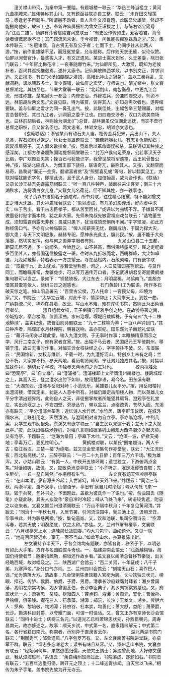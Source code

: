 <!-- { "loadSidebar": true } -->
　　潼关襟山带河，为秦中第一要隘。有题城楼一联云：“华岳三峰当槛立；黄河九曲抱城来。”雄伟特称其山川。又有题函谷联亦自工整。联云：“未许田文轻策马；愿逢老子再骑牛。”所谓搬不动者，昔人言作文须肖题，此联显欠雄桀，然却不能搬向他处，故曰工也。奉新许仙屏振祎为曾文正识拔之士，与陈右铭宝箴号为“江西二雄”。仙屏有汴省信陵君祠堂联云：“有史公作传如生。爱客若君，真令读者慷慨悲歌不已；其门馆流风未谢，于今视昔，问谁能拔抑塞磊落之才。”又，集本传联云：“名冠诸侯，自古贤无有及公子者；仁而下士，乃间步往从此两人游。”按，前作虽雄桀不足，而冠冕堂皇，允与题称。后作则天衣无缝，似论似赞。仙屏以河督官汴，最奖拔人才，有文正遗风。某进士需次到省，久无差委，除日张门联云：“十年宦比梅花冷；一夜春随爆竹来。”为仙屏所见，大激赏，既知为老候补者，亟谒其巡抚推毂焉，遂补太康令。记仙屏放陕西学政，以书别文正，并求训迪。文正报书，有曰“米汤如醍醐之灌顶，高帽比神山之冠鳌”。盖以三秦兵乱，文献凋耗，讽以甄取多士，宜少假错，故仙屏之宏奖，守师说也。清光绪中，张文襄总督湖北，其初至也，节署大堂署一联云：“北起荆山，南包衡岳，中更九江合流，形胜称雄，楚尾吴头一都会；内修吏治，外肄戎兵，旁兼四裔交涉，师资不远，林前胡后两文忠。”文襄见联，特为嗟赏，访得其人，亦知县需次者也。遂畀绾要缺。盖与仙屏之爱才为同一鼻孔出气。按，此联佳处，出幅包举三楚赐履，对幅言总督职任。其曰九江者，训洞庭之委于江也。曰四裔交涉者，汉口为欧美商场也。曰林前胡后者，林则徐为湖北(广)总督，胡林翼虽仅位湖北巡抚，而实不啻行总督之职权，且又皆名臣也。两文忠者，林谥文忠，胡谥亦文忠也。
　　
　　《玄庵联话》：浙省某山有动石夫人庙，相传金兵犯宋，兵出山下，夫人见灵，挥石如雨以退之。秋女士竞雄题联云：“巍巍肝胆女儿，有志复仇能动石；衮衮须眉男子，无人倡义敢排金。”按，竞雄后以革命嫌疑被杀，玩联语知其种族之感深矣。江都方尔谦题陈国瑞提督祠堂联云：“封万户侯何足荣身，公若事汉天子比肩，李广欢颜亚夫笑；挽百石弓犹能识字，我曾见故将军遗笔，岳王风骨鲁公神。”按，陈湖北应城人，为僧王部下骁将，联语奇兀，最称其人。又按，文翻空而易奇，昌黎诗“囊无一金资，翻谓富者贫”及“照壁喜见蝎”等句，皆以翻案见工。方联对幅犹能识字句，即擅此诀。且于武人身分，加倍抬高，故为合作也。《联话》又录长沙王益吾先谦露筋祠联云：“听一百八杵钟声，敲断往来尘客梦；倒三十六湖秋水，洗将清白女儿身。”又载女儿名荷花，但不知其姓，亦一轶事也。
　　
　　何子贞以书法擅名于道咸时，所书对联，往往精心结撰，特不能如曾文正之博大沈雄。其火神庙戏台联云：“象以虚成，有几多幻影浮烟，好向虚中求实；味于苦出，看千古忠臣孝子，都从苦里回甘。”或评以为曲切不浮。予嫌其不离做墨卷衬贴字面本领，犹之非大家。先师朱恂叔先敏雷祖庙戏台联云：“造物董生成，须知雷霆雨露无非教；畏威只愚下，犹当戒慎恐惧所不闻。”字字坚凝，如此方称经儒口气。予亦有火神庙联云：“俾人间薪突无忧，巍巍成功，于国为捍大灾，御大患；与天下文明应象，赫赫专祀，愿神永光此土，牗此民。”按，虽不能于大处落墨，然切实发挥，似与何之搬弄字眼者有别。
　　
　　九龙山位县二十五都，距莫氏居不远。予一向闻名，今始登之。山不甚高，而供佛特露灵异，民之走祀者多百里外人，亦吾国迷信披露之一斑。往时从九折坡而北，西眺群峰，大尖如卓锥，九龙如戴髻，特若表示一方之望云。寺在丛松内，石级颇峻，门有嵌字联云：“取数于九；此山犹龙。”亦若堂皇称题，询之，人曰莫蛰园兆鹗撰云。与莫作同工，而瞻瞩非常，龙骧虎步，可以写万遍传万口者，予记武进胡君复寄题黄鹤楼集句联可以当之。录如下：“铜琶铁板，大江东去；月明星稀，乌鹊南飞。”盖胡亦借寓其橐笔依人，绕树三匝之遐感也。
　　
　　石门黄碧川工为联语，所作多石破天惊之笔。如山阳县署云：“百里古公侯，万人托命；一官民父母，四境为家。”又，书院云：“太华立云端，对此千寻，情深仰止；大河来天上，到兹一曲，广纳群流。”河、华均在县境，故云。写山水不难，难在浑切书院，然则此为出色当行者矣。
　　
　　澧县组武女校，王子豳镇守正雅手创之地。在故参将署之南，带城抱水，亭台楼阁，位置深曲，水曰沧堰。堰堤旧栽柳株，子有句曰“九十二株池柳绿”，盖实纪也。故吾沿前诗题联云：“九十二株柳为幕；一百八声钟到门。”其曰钟声者，隔堞即水月林禅院，朝暮送响，盖亦实纪。田东溪为子豳题礼堂联云：“藉汗马闲身以建此堂，输入九澧文明，于无事时作事；本睢麟精意而示之学，风行二南女子，庶有家者宜家。”按，出幅汗马云者，民国纪元王军破荆州，移镇于澧，故曰无事时作事，对幅实诠女校抉经之心，字字颠扑不破。又，东溪联云：“民国维新，女校与维新，千载一时，为九澧好河山，特创乡土未有之局；兰台不朽，大家亦不朽，参天两地，看历朝贤闺阁，宁让男儿独成其名。”按，对幅以班妹作衬，确切女子学校，不独参天两地句之为工对也。
　　
　　校内擅胜处曰“澄观亭”，曰“自立楼”，曰“澧浦楼”。澧浦楼即上文所谓澧州南楼也。楼跨城堞之上，其高入云，登之澧水出肘下如带，故用楚辞语，易今名。田东溪有联云：“大湖东西，澧浦与岳阳对峙；小范忧乐，英雄要儿女平分。”按，用岳阳楼衬出澧浦楼，借宾定主，犹是人人意中所有。对幅仍跟定岳阳楼人物，而以英雄儿女平分字清出题界线，此则自人之天，非徒搬掌故者所能望其肩背。澄观亭在礼堂左，实出沧堰之上，不安四壁，旁挺丛竹，带以盆兰，点缀疏秀，苍然入画。东溪亦有联云：“平分澧浦兰荃秀；近忆诗人水竹居。”水竹居，唐李群玉故居，在城外隔水洲。上联引用之，天然湊泊。与澄观相对者为自立亭。亭亦临沧堰，中列几案，女学生观书阅报处。东溪又有嵌字联云：“自生民以来逮于我；立天下之大视此亭。”按，此联出幅语涉禅机，对幅八言则如据落机山椒观大西洋潮汐之起灭矣。又有沧亭，予题联云：“沧海为桑田；亭皋下木叶。”又云：“沧溟一波，俨掀天揭地；亭毒万汇，要见性明心。”
　　
　　黄鹤楼对联，以某氏“搁笔题诗，两人千古；临江吞汉，三楚—楼”为绝唱。兹又见金安清集句作亦堂皇，联云：“大江流日夜；西北有高楼。”又，三醉亭联云：“一月二十九日醉；百年三万六千场。”极为雄浑。又，小姑山联云：“有美一人，中夜开五铢环珮；遗世独立，下游俯两点金焦。”对话如铸，故佳。又，应敏斋沧浪亭联云：“小子听之，濯足濯缨皆自取；先生醉矣，一丘一壑自陶然。”亦栩栩有生气。
　　
　　左文襄有题天竺冷泉亭联云：“在山本清，泉自源头冷起；入世皆幻，峰从天外飞来。”并跋云：“同治三年秋，两浙平定，游冷泉亭，山僧语予，亭旧有‘泉自几时冷起；峰从何处飞来’一联，毁于兵燹，乞补书之。予因题此，盖欲为彼氏作一了语也。”按，俞曲园氏《随笔》亦载此联。其夫人拟改作“泉自冷时冷起；峰从飞处飞来”，转语较隽远，附录之以谂来者。文襄又题兰州澄清阁联云：“万山不隔中秋月；千年复见黄河清。”并跋云：“同治十一年秋七月，入居节署，引河流注园中，甃三池止之，汲用烹饪，毕事书此，并为联悬两楹。”按，集句逼肖。又，饮和池联，集司空图诗云：“空潭泻春，若其天放；明漪绝底，饮之太和。”亦佳。又，兰州节署有槎亭，文襄联云：“八月槎横天上水；连畦菜长故园春。”均大力包举，曲如题分。又见一联云：“地有百区皆近水；室无一面不当山。”如此写山水，亦算推陈出新。
　　
　　左文襄持节半天下，于各会馆均有题联，亦皆各肖，骈系于下，以明必有如此大手笔，方许与名园胜馆斗奇也。一、福建湖南会馆云：“瓯浙越梅循，海国仍持使者节；陇秦指疏勒，榕垣还作故乡看。”盖文襄以闽浙总督移节秦陇，出关经略西域，故对幅及之。二、陕西湖广会馆云：“百二关河，十年征戍；八千子弟，九塞声名。”身分口气亦肖。三、兰州四川会馆云：“刻铭天山石；喜作巴人谈。”尤为落落大方。清故事：凡会馆例陈隶馆籍人官衔为牌。长沙馆独云状元、榜眼、探花、传胪、侯爵、伯爵、子爵、男爵。清季长沙府辖膺封拜者：湘乡曾国藩、湘阴左宗棠均侯，湘乡曾国荃伯，长沙李臣典子，湘乡刘锦棠男是也。又，府属状元一人：萧锦忠，茶陵。榜眼四人：龚承钧，湘潭；黄自元，安化；曹贻孙、尹铭绶，俱茶陵。探花三人：石承藻，湘潭；郑沅，长沙；王龙文，湘乡。传胪六人：罗典、黎培敬，均湘潭；孙宗谷、杜本崇，均善化；萧大猷，益阳；萧荣爵，长沙。搬演科目封爵，以夸耀门面，可谓一时佳话。又，曾文正亦有京师长沙会馆联云：“同科十进士；庆榜三名元。”以道光乙已科萧锦忠状元，孙鼎臣朝元，周寿昌南元，故亦侈述之。故事：顺天乡试，中式第一名，直隶籍曰解元；中式第二名，各行省籍曰南元。称南者，示别异于直隶省云尔。
　　
　　湖北两湖书院门联云：“荆衡秀气；邹鲁遗风。”八字包罗万有。又，左文襄南菁书院讲堂联，亦卓荦不群。联云：“绎志多忘嗟老大；读书有味且从容。”又，漳州芝山书院，文襄亦有联云：“经始问何年，果然逃墨归儒，天使梵王纳士；筹边曾此地，大好修文偃武，我从漳海班师。”系语云：“余自梅州班师过此，书院落成，遂题如右。”书院旧有联云：“五百年逃墨归儒，跨开元之顶上；十二峰送青排闼，自天宝以飞来。”相传为朱子手笔，盖书院先故为开元寺云。
　　
